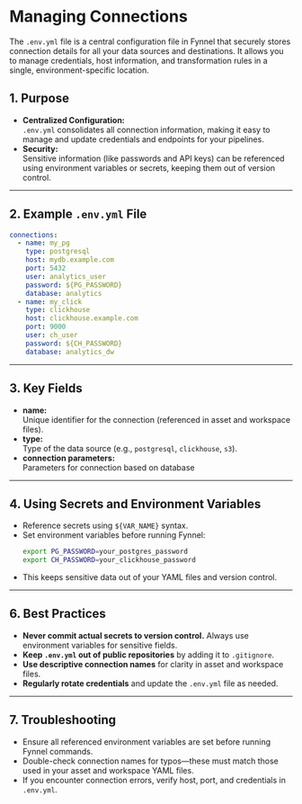 # Managing Connections

The `.env.yml` file is a central configuration file in Fynnel that securely stores connection details for all your data sources and destinations. It allows you to manage credentials, host information, and transformation rules in a single, environment-specific location.


## 1. Purpose

- **Centralized Configuration:**  
  `.env.yml` consolidates all connection information, making it easy to manage and update credentials and endpoints for your pipelines.
- **Security:**  
  Sensitive information (like passwords and API keys) can be referenced using environment variables or secrets, keeping them out of version control.

---

## 2. Example `.env.yml` File

```yaml
connections:
  - name: my_pg
    type: postgresql
    host: mydb.example.com
    port: 5432
    user: analytics_user
    password: ${PG_PASSWORD}
    database: analytics
  - name: my_click
    type: clickhouse
    host: clickhouse.example.com
    port: 9000
    user: ch_user
    password: ${CH_PASSWORD}
    database: analytics_dw
```

---

## 3. Key Fields

- **name:**  
  Unique identifier for the connection (referenced in asset and workspace files).
- **type:**  
  Type of the data source (e.g., `postgresql`, `clickhouse`, `s3`).
- **connection parameters:**  
  Parameters for connection based on database

---

## 4. Using Secrets and Environment Variables

- Reference secrets using `${VAR_NAME}` syntax.
- Set environment variables before running Fynnel:
  ```sh
  export PG_PASSWORD=your_postgres_password
  export CH_PASSWORD=your_clickhouse_password
  ```
- This keeps sensitive data out of your YAML files and version control.

---


## 6. Best Practices

- **Never commit actual secrets to version control.** Always use environment variables for sensitive fields.
- **Keep `.env.yml` out of public repositories** by adding it to `.gitignore`.
- **Use descriptive connection names** for clarity in asset and workspace files.
- **Regularly rotate credentials** and update the `.env.yml` file as needed.

---

## 7. Troubleshooting

- Ensure all referenced environment variables are set before running Fynnel commands.
- Double-check connection names for typos—these must match those used in your asset and workspace YAML files.
- If you encounter connection errors, verify host, port, and credentials in `.env.yml`.

